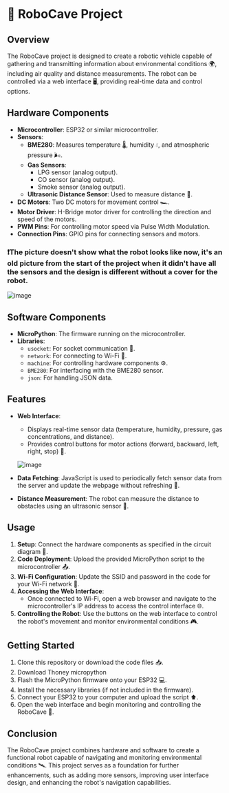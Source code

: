 # 🤖 RoboCave Project

## Overview
The RoboCave project is designed to create a robotic vehicle capable of gathering and transmitting information about environmental conditions 🌍, including air quality and distance measurements. The robot can be controlled via a web interface 🖥️, providing real-time data and control options.

## Hardware Components
- **Microcontroller**: ESP32 or similar microcontroller.
- **Sensors**:
  - **BME280**: Measures temperature 🌡️, humidity 💧, and atmospheric pressure 🌬️.
  - **Gas Sensors**: 
    - LPG sensor (analog output).
    - CO sensor (analog output).
    - Smoke sensor (analog output).
  - **Ultrasonic Distance Sensor**: Used to measure distance 📏.
- **DC Motors**: Two DC motors for movement control 🏎️.
- **Motor Driver**: H-Bridge motor driver for controlling the direction and speed of the motors.
- **PWM Pins**: For controlling motor speed via Pulse Width Modulation.
- **Connection Pins**: GPIO pins for connecting sensors and motors.

### ❗The picture doesn't show what the robot looks like now, it's an old picture from the start of the project when it didn't have all the sensors and the design is different without a cover for the robot.
![image](https://github.com/user-attachments/assets/85004705-0c19-4549-bb4c-184152e27d57) 


## Software Components
- **MicroPython**: The firmware running on the microcontroller.
- **Libraries**:
  - `usocket`: For socket communication 🔌.
  - `network`: For connecting to Wi-Fi 📶.
  - `machine`: For controlling hardware components ⚙️.
  - `BME280`: For interfacing with the BME280 sensor.
  - `json`: For handling JSON data.

## Features
- **Web Interface**: 
  - Displays real-time sensor data (temperature, humidity, pressure, gas concentrations, and distance).
  - Provides control buttons for motor actions (forward, backward, left, right, stop) 🚦.

  ![image](https://github.com/user-attachments/assets/3a755f92-2872-4b72-9903-8553e4b103b5)

- **Data Fetching**: JavaScript is used to periodically fetch sensor data from the server and update the webpage without refreshing 🔄.
- **Distance Measurement**: The robot can measure the distance to obstacles using an ultrasonic sensor 📏.

## Usage
1. **Setup**: Connect the hardware components as specified in the circuit diagram 🔌.
2. **Code Deployment**: Upload the provided MicroPython script to the microcontroller 📤.
3. **Wi-Fi Configuration**: Update the SSID and password in the code for your Wi-Fi network 🔑.
4. **Accessing the Web Interface**: 
   - Once connected to Wi-Fi, open a web browser and navigate to the microcontroller's IP address to access the control interface 🌐.
5. **Controlling the Robot**: Use the buttons on the web interface to control the robot's movement and monitor environmental conditions 🎮.

## Getting Started
1. Clone this repository or download the code files 📥.
2. Download Thoney micropython
3. Flash the MicroPython firmware onto your ESP32 💻.
4. Install the necessary libraries (if not included in the firmware).
5. Connect your ESP32 to your computer and upload the script ⬆️.
6. Open the web interface and begin monitoring and controlling the RoboCave 🚀.

## Conclusion
The RoboCave project combines hardware and software to create a functional robot capable of navigating and monitoring environmental conditions 🛰️. This project serves as a foundation for further enhancements, such as adding more sensors, improving user interface design, and enhancing the robot's navigation capabilities.


